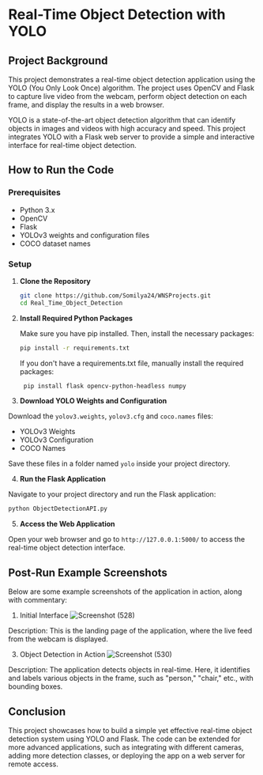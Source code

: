 # Real-Time Object Detection with YOLO

## Project Background

This project demonstrates a real-time object detection application using the YOLO (You Only Look Once) algorithm. The project uses OpenCV and Flask to capture live video from the webcam, perform object detection on each frame, and display the results in a web browser.

YOLO is a state-of-the-art object detection algorithm that can identify objects in images and videos with high accuracy and speed. This project integrates YOLO with a Flask web server to provide a simple and interactive interface for real-time object detection.

## How to Run the Code

### Prerequisites

- Python 3.x
- OpenCV
- Flask
- YOLOv3 weights and configuration files
- COCO dataset names

### Setup

1. **Clone the Repository**

   ```bash
   git clone https://github.com/Somilya24/WNSProjects.git
   cd Real_Time_Object_Detection

2. **Install Required Python Packages**

   Make sure you have pip installed. Then, install the necessary packages:
      ```bash
      pip install -r requirements.txt
      ```
   If you don't have a requirements.txt file, manually install the required packages:
   
   ```bash
    pip install flask opencv-python-headless numpy
      ```
3. **Download YOLO Weights and Configuration**

Download the `yolov3.weights`, `yolov3.cfg` and `coco.names` files:

- YOLOv3 Weights
- YOLOv3 Configuration
- COCO Names

Save these files in a folder named `yolo` inside your project directory.

4. **Run the Flask Application**

Navigate to your project directory and run the Flask application:

   ```bash
python ObjectDetectionAPI.py
```

5. **Access the Web Application**

Open your web browser and go to `http://127.0.0.1:5000/` to access the real-time object detection interface.

## Post-Run Example Screenshots
Below are some example screenshots of the application in action, along with commentary:

1. Initial Interface
![Screenshot (528)](https://github.com/user-attachments/assets/73475c69-0516-42d4-9c2f-f195bf3706b0)

Description: This is the landing page of the application, where the live feed from the webcam is displayed.

3. Object Detection in Action
![Screenshot (530)](https://github.com/user-attachments/assets/1cdb9f35-ed72-432a-a13c-d00d495fd4ed)

Description: The application detects objects in real-time. Here, it identifies and labels various objects in the frame, such as "person," "chair," etc., with bounding boxes.

## Conclusion
This project showcases how to build a simple yet effective real-time object detection system using YOLO and Flask. The code can be extended for more advanced applications, such as integrating with different cameras, adding more detection classes, or deploying the app on a web server for remote access.
